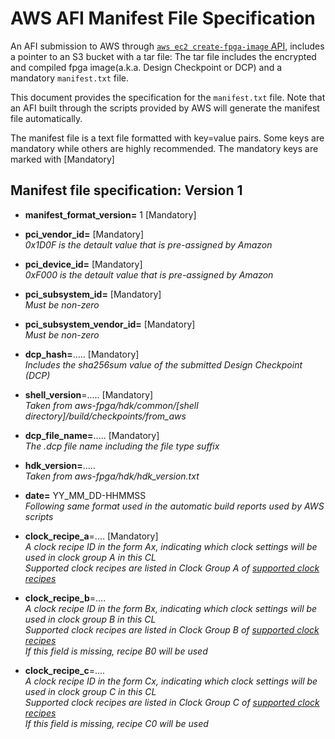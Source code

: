 # AWS AFI Manifest File Specification

An AFI submission to AWS through  [`aws ec2 create-fpga-image` API](./TBD), includes a pointer to an S3 bucket with a tar file: The tar file includes the encrypted and compiled fpga image(a.k.a. Design Checkpoint or DCP) and a mandatory `manifest.txt` file.

This document provides the specification for the `manifest.txt` file.  Note that an AFI built through the scripts provided by AWS will generate the manifest file automatically.


The manifest file is a text file formatted with key=value pairs. Some keys are mandatory while others are highly recommended. The mandatory keys are marked with [Mandatory]

## Manifest file specification: Version 1

* **manifest_format_version=** 1 [Mandatory]  

* **pci_vendor_id=** [Mandatory]  
      *0x1D0F is the detault value that is pre-assigned by Amazon*

* **pci_device_id=** [Mandatory]  
      *0xF000 is the detault value that is pre-assigned by Amazon*

* **pci_subsystem_id=** [Mandatory]  
      *Must be non-zero*
      
* **pci_subsystem_vendor_id=** [Mandatory]  
      *Must be non-zero* 

* **dcp_hash=**.....   [Mandatory]    
      *Includes the sha256sum value of the submitted Design Checkpoint (DCP)*

* **shell_version**=.....   [Mandatory]  
      *Taken from aws-fpga/hdk/common/[shell directory]/build/checkpoints/from_aws*

* **dcp_file_name=**.....   [Mandatory]  
      *The .dcp file name including the file type suffix*

* **hdk_version=**.....     
      *Taken from aws-fpga/hdk/hdk_version.txt* 

* **date=** YY_MM_DD-HHMMSS     
      *Following same format used in the automatic build reports used by AWS scripts*

* **clock_recipe_a**=....   [Mandatory]  
      *A clock recipe ID in the form Ax, indicating which clock settings will be used in clock group A in this CL*  
      *Supported clock recipes are listed in Clock Group A of [supported clock recipes](./clock_recipes.csv)*
 
* **clock_recipe_b**=....  
      *A clock recipe ID in the form Bx, indicating which clock settings will be used in clock group B in this CL*  
      *Supported clock recipes are listed in Clock Group B of [supported clock recipes](./clock_recipes.csv)*  
      *If this field is missing, recipe B0 will be used*
 
* **clock_recipe_c**=....   
      *A clock recipe ID in the form Cx, indicating which clock settings will be used in clock group C in this CL*  
      *Supported clock recipes are listed in Clock Group C of [supported clock recipes](./clock_recipes.csv)*  
      *If this field is missing, recipe C0 will be used*

